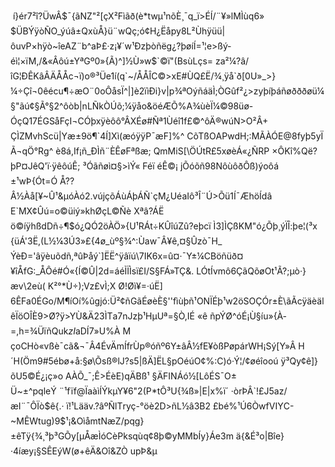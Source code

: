  í}ér7²î?ÜwÂ$¯{ãNZ"²\[çX²Fìãð(è\*twµ¹nõÈ¸¯q\_ï>ÉÍ/¨¥»lMÌùq6» $ÜBÝÿòÑO\_ýúâ±QxùÅ}ü¨wQç;ó¢H¿Ëåpy8L²Ùhÿüü|ôuvP×hÿò~îeAZ¨b^aÞ£·z¡¥´w¹Ðzþòñëg¿?þøíÍ=¹¦e>ßý­éì¦×ïM,/&«Âôú±YªGº0»{Ã)^\]½Ù»w$\`©ï"(BsùLçs= za²¼?â/îG¦ÐÊKâÂÄÅÅc¬ï)o®³Üe1í(q\`~/ÅÅÎC©>xE#ÙQ£Ë/¾¸ÿå\`ð\[0U»\_>}¼÷Çî¬0êécu¶÷æO¨0oÔåsÏ^|\]è2ïìÐi}v|p¾ªOýñáäÌ;ÒGûf²¿>zyþíþáñøðððøü¼§"ãú¢§Ã°§2^ôòb|nLÑkÒÚõ;¼ÿåo&öéÆÕ%A¾ùèÏ¼©98üø-ÓçQ17ÉGSåFçI¬CÓþxÿèôô°ÂXÉø#Ñª1Ùéî1f£©^ôÄ®wúN>O²Â+ÇÌZMvhScü|Yæ±9ö¶\`4Í\]Xì(æóÿÿP¯æF\]%^ CõTßOAPwdH;:MÃÀÓE@8fyþ5yÏÃ¬qÖ°Rg^ è8á,If¡ñ\_ÐÌñ¨ÈÊøFªßæ; QmMiS\[\\ÖÚtR£5xøèÁ«¿ÑRP ×ÔKî%Që?þP¤JêQ'ï·ÿêôúÊ; ³Óãñøì¤§>ìÝ« Féï ­éÊ©¡ jÕóõñ98NôùôðÔß)ýoôá ±¹wÞ{Ót=Ó Å??Â½Àå\[¥~Û¹&µóÀó2.vújçõÁùÁþÁÑ\`çM¿UéaIô³Î¨Ú>Õü1Í¯ÆhöÍdâE\`MX¢Ûú=o©üiý»khØçL©Ñè Xªâ?ÁË ö©íÿhßdDñ÷¶$ó¿QÓ2öÀÖ»{U¹RÁt÷KÛîúZû?eþcï Ì3\]ÌÇßKM"ó¿Õþ¸ýÏÎ:þe¦(³x {üÁ'3Ë,(L½¼3Ú3»£{4ø\_ùº§¾^:Ùaw¯Â¥ê,¤§Ûzò¯H\_ ÝèÐ='âÿèuõdñ,ªûÞåý\`\]ËË^ÿâïú\\7IK6x=û¤·¯Y±¼CBöñüð¤¥îÅfG:\_ÅÔé#Ó«{Í©Û|2d=áéÌÏÌsï£I/S§FÁ»TÇ&. LÓtÍvmô6ÇãQõøOt¹Ã?;µò·}æv\\2eù( K²°\*Ù÷);Vz£vÌ;X Ø!Øì¥=·úË\] 6ÊFa0ÉGo/M¶íOí%ûgjó:Ü²¢ñGãÉøèÈ§''fìùþñ¹ONÏÉþ¹w2öSOÇÓr±È\\ãÃcÿäèälêÏöOÎÈ9>Ø?ÿ>YÙ&Ä23ÌTa7nJzþ¹HµUª=§Ò,IÉ «ê ñpÝØ^óÉ¡Ù§íu»{À­=,h=¾ÜïñQuk$zI%úTê7IñÓPÂð@ÁüzìöàåùfQ+P²UÄú$aDÍ7»U%À M çoCHò«vßè¯cã&¬¯Â4ÉvÄmÍfrÙp®óñº6Y±âÂ½fE¥òßPøpárWH¡Sý\[Y»Â H´H(Öm9#5ébø+å:§ø\\Õsß®lJ?s5|ßÄ\]ËL§pOéúO¢%:C­)ó·Ý¦/¢øéîooú ÿ³Qy¢ê\]}õU5©É¿¡ç»o AÀÕ\_¯;Ê>ÉèE)qÄBß¹ §ÄFINÁó½\[LôÉS¯O± Ü~±^pqleÝ ¨¹fïf@ÏaàìÍÝkµY¥6"2(P\*tÔ³U{¾ß»|E|x%ï´ ·òrÞÂ\`!£J5az/æI¨¯ÔÏò$ê{.· ï!¹Lääv.?âºÑlTryç-°öè2D>ñL½â3B2 £bé%¹Ú6ÒwfVIYC-~MÊWtug)9$¹¡&OìåmtNæZ/pqg}±êTÿ{¾¸³þ³GÕy\[µÅæÌóCèPksqùq¢8þ©yMMbÍy}Áe3m ä{&É³o|Bîe}·4íæy¡§SÊEýW(ø+êÄ&Oî&ZÒ upÞ&µ